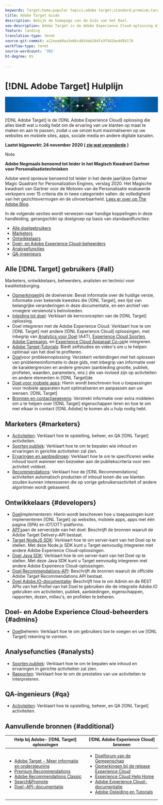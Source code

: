 ```yaml
---
keywords: Target;home;popular topics;adobe target;standard;premium;target documentation;adobe target documentation
title: Adobe Target Guide
description: Bekijk de homepage van de Gids van het Doel.
seo-description: Adobe Target is de Adobe Experience Cloud-oplossing die alles biedt wat u nodig hebt om de ervaring van uw klanten op maat te maken en aan te passen, zodat u uw omzet kunt maximaliseren op uw websites en mobiele sites, apps, sociale media en andere digitale kanalen.
feature: landing
translation-type: tm+mt
source-git-commit: a12eea60aa3e66cdb54ab284fa3f942be4d56178
workflow-type: tm+mt
source-wordcount: '701'
ht-degree: 0%

---
```



# [!DNL Adobe Target] Hulplijn

![banner](assets/target-home-banner-simple.png)

[!DNL Adobe Target] is de [!DNL Adobe Experience Cloud] oplossing die alles biedt wat u nodig hebt om de ervaring van uw klanten op maat te maken en aan te passen, zodat u uw omzet kunt maximaliseren op uw websites en mobiele sites, apps, sociale media en andere digitale kanalen.

**Laatst bijgewerkt: 24 november 2020 ( [zie wat veranderde](r-release-notes/doc-change.md) )**

>[!NOTE]
>
>**Adobe Nogmaals benoemd tot leider in het Magisch Kwadrant Gartner voor Personalisatietechnieken**
>
>Adobe werd opnieuw benoemd tot leider in het derde jaarlijkse Gartner Magic Quadrant for Personalization Engines, verslag 2020. Het Magische kwadrant van Gartner voor de Motoren van de Personalisatie evalueerde verkopers over 15 criteria die in twee categorieën vallen: de volledigheid van het gezichtsvermogen en de uitvoerbaarheid. [Lees er over op The Adobe Blog](https://theblog.adobe.com/adobe-again-named-leader-in-gartner-magic-quadrant-for-personalization-engines/).

In de volgende secties wordt verwezen naar handige koppelingen in deze handleiding, gerangschikt op doelgroep op basis van standaardfuncties:

- [Alle doelgebruikers](#all)
- [Marketers](#marketers)
- [Ontwikkelaars](#developers)
- [Doel- en Adobe Experience Cloud-beheerders](#admins)
- [Analysefuncties](#analysts)
- [QA-ingenieurs](#qa)

## Alle [!DNL Target] gebruikers {#all}

Marketers, ontwikkelaars, beheerders, analisten en technici voor kwaliteitsborging.

- [Opmerkingen](r-release-notes/release-notes.md)bij de doelversie: Bevat informatie over de huidige versie, informatie over bekende kwesties die [!DNL Target], een lijst van belangrijke veranderingen in deze documentatie, en een archief van vroegere versienota&#39;s beïnvloeden.
- [Inleiding tot doel](c-intro/intro.md): Verklaart de kernconcepten van de [!DNL Target] oplossing.
- Doel integreren met de Adobe Experience Cloud: Verklaart hoe te om [!DNL Target] met andere [!DNL Experience Cloud] oplossingen, met inbegrip van [Analytics voor Doel](/help/c-integrating-target-with-mac/a4t/a4t.md) (A4T), [Experience Cloud Soorten](/help/c-integrating-target-with-mac/mmp.md), [Adobe Campaign](/help/c-integrating-target-with-mac/campaign-and-target.md), en [Experience Cloud Apparaat Co-op](/help/c-integrating-target-with-mac/experience-cloud-device-co-op.md)te integreren.
- [Adobe Target-Tutorials](https://experienceleague.adobe.com/docs/target-learn/tutorials/overview.html): Biedt zelfstudies en video&#39;s om u te helpen optimaal van het doel te profiteren.
- [Doel](r-troubleshooting-target/troubleshooting-target.md)voor probleemoplossing: Verzekert verbindingen met het oplossen van problemeninformatie in deze gids, met inbegrip van informatie over de karaktergrenzen en andere grenzen (aanbieding grootte, publiek, profielen, waarden, parameters, enz.) die van invloed zijn op activiteiten en andere elementen in [!DNL Target]de
- [Doel voor mobiele apps](c-target-mobile-app/target-mobile-app.md): Hierin wordt beschreven hoe u toepassingen voor mobiele apparaten kunt optimaliseren en aanpassen aan uw wensen. [!DNL Target]
- [Bronnen en contactgegevens](cmp-resources-and-contact-information.md): Verstrekt informatie over extra middelen om u te helpen over [!DNL Target] eigenschappen leren en hoe te om met elkaar in contact [!DNL Adobe] te komen als u hulp nodig hebt.

## Marketers {#marketers}

- [Activiteiten](c-activities/activities.md): Verklaart hoe te opstelling, beheer, en QA [!DNL Target] activiteiten.
- [Soorten publiek](c-target/target.md): Verklaart hoe te om te bepalen wie inhoud en ervaringen in gerichte activiteiten zal zien.
- [Ervaringen en aanbiedingen](c-experiences/experiences.md): Verklaart hoe te om te specificeren welke inhoud toont wanneer een bezoeker aan de publiekscriteria voor een activiteit voldoet.
- [Recommendations](c-recommendations/recommendations.md): Verklaart hoe de [!DNL Recommendations] activiteiten automatisch producten of inhoud tonen die uw klanten zouden kunnen interesseren die op vorige gebruikersactiviteit of andere algoritmen wordt gebaseerd.

## Ontwikkelaars {#developers}

- [Doel](c-implementing-target/implementing-target.md)implementeren: Hierin wordt beschreven hoe u toepassingen kunt implementeren [!DNL Target] op websites, mobiele apps, apps met één pagina (SPA) en iOT/OTT-platforms.
- [API&#39;s](https://developers.adobetarget.com/api/delivery-api/)aan de serverzijde van het doel: Beschrijft de bronnen waaruit de Adobe Target Delivery-API bestaat.
- [Target NodeJS SDK](https://github.com/adobe/target-nodejs-sdk): Verklaart hoe te om server-kant van het Doel op te stellen. Met deze Node.js SDK kunt u Target eenvoudig integreren met andere Adobe Experience Cloud-oplossingen.
- [Doel Java SDK](https://github.com/adobe/target-java-sdk): Verklaart hoe te om server-kant van het Doel op te stellen. Met deze Java SDK kunt u Target eenvoudig integreren met andere Adobe Experience Cloud-oplossingen.
- [Doel Recommendations-API](https://developers.adobetarget.com/api/recommendations/): Beschrijft de bronnen waaruit de officiële Adobe Target Recommendations API bestaat.
- [Doel Adobe.IO-documentatie](http://developers.adobetarget.com/api/#introduction): Beschrijft hoe te om Admin en de REST APIs van het Profiel van het Doel te gebruiken die de integratie Adobe.IO gebruiken om activiteiten, publiek, aanbiedingen, eigenschappen, rapporten, dozen, milieu&#39;s, en profielen te beheren.

## Doel- en Adobe Experience Cloud-beheerders {#admins}

- [Doel](administrating-target/administrating-target.md)beheren: Verklaart hoe te om gebruikers toe te voegen en uw [!DNL Target] rekening te vormen.

## Analysefuncties {#analysts}

- [Soorten publiek](c-target/target.md): Verklaart hoe te om te bepalen wie inhoud en ervaringen in gerichte activiteiten zal zien.
- [Rapporten](c-reports/reports.md): Verklaart hoe te om de prestaties van uw activiteiten te interpreteren.

## QA-ingenieurs {#qa}

- [Activiteiten](c-activities/activities.md): Verklaart hoe te opstelling, beheer, en QA [!DNL Target] activiteiten.

## Aanvullende bronnen {#additional}

| Help bij Adobe- [!DNL Target] oplossingen | [!DNL Adobe Experience Cloud] bronnen |
|--- |--- |
| <ul><li>[Adobe Target - Meer informatie en ondersteuning](https://helpx.adobe.com/support/target.html)</li><li>[Premium Recommendations](c-recommendations/recommendations.md)</li><li>[Adobe Recommendations Classic](/help/assets/adobe-recommendations-classic.pdf)</li><li>[Search&amp;Promote](https://experienceleague.adobe.com/docs/search-promote/using/sp-home.html)</li><li>[Doel-API-documentatie](c-implementing-target/c-api-and-sdk-overview/api-and-sdk-overview.md)</li></ul> | <ul><li>[Doelforum van de Gemeenschap](https://forums.adobe.com/community/experience-cloud/marketing-cloud/target)</li><li>[Opmerkingen bij de release Experience Cloud](https://experienceleague.adobe.com/docs/release-notes/experience-cloud/current.html)</li><li>[Experience Cloud Help Home](https://helpx.adobe.com/support/experience-cloud.html)</li><li>[Adobe Experience Cloud-documentatie](https://experienceleague.adobe.com/docs/experience-cloud/user-guides/home.html)</li><li>[Adobe Opleiding en Tutorials](https://helpx.adobe.com/learning.html?promoid=KAUDK)</li></ul> |  |
